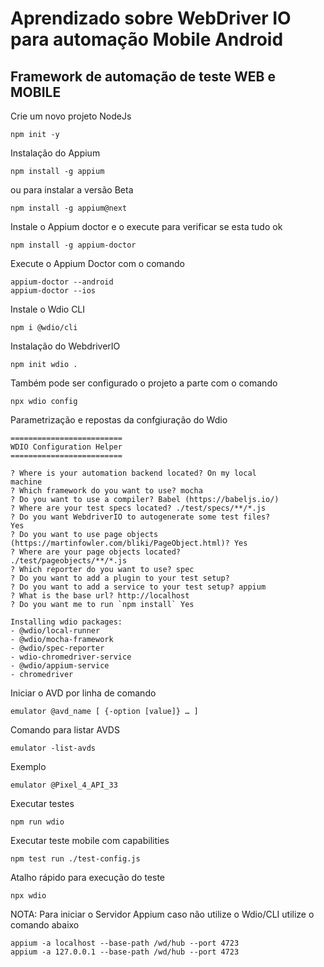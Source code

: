 # Aprendizado sobre WebDriver IO para automação Mobile Android

## Framework de automação de teste WEB e MOBILE

Crie um novo projeto NodeJs

    npm init -y

Instalação do Appium

    npm install -g appium

ou para instalar a versão Beta

    npm install -g appium@next

Instale o Appium doctor e o execute para verificar se esta tudo ok

    npm install -g appium-doctor

Execute o Appium Doctor com o comando

    appium-doctor --android
    appium-doctor --ios

Instale o Wdio CLI

    npm i @wdio/cli

Instalação do WebdriverIO

    npm init wdio .

Também pode ser configurado o projeto a parte com o comando 

    npx wdio config

Parametrização e repostas da confgiuração do Wdio

    =========================
    WDIO Configuration Helper
    =========================

    ? Where is your automation backend located? On my local 
    machine
    ? Which framework do you want to use? mocha      
    ? Do you want to use a compiler? Babel (https://babeljs.io/)
    ? Where are your test specs located? ./test/specs/**/*.js  
    ? Do you want WebdriverIO to autogenerate some test files? 
    Yes
    ? Do you want to use page objects 
    (https://martinfowler.com/bliki/PageObject.html)? Yes
    ? Where are your page objects located? 
    ./test/pageobjects/**/*.js
    ? Which reporter do you want to use? spec
    ? Do you want to add a plugin to your test setup?
    ? Do you want to add a service to your test setup? appium
    ? What is the base url? http://localhost    
    ? Do you want me to run `npm install` Yes

    Installing wdio packages:  
    - @wdio/local-runner       
    - @wdio/mocha-framework    
    - @wdio/spec-reporter      
    - wdio-chromedriver-service
    - @wdio/appium-service     
    - chromedriver

Iniciar o AVD por linha de comando

    emulator @avd_name [ {-option [value]} … ]

Comando para listar AVDS

    emulator -list-avds

Exemplo

    emulator @Pixel_4_API_33

Executar testes

    npm run wdio

Executar teste mobile com capabilities 

    npm test run ./test-config.js

Atalho rápido para execução do teste

    npx wdio

NOTA: Para iniciar o Servidor Appium caso não utilize o Wdio/CLI utilize o comando abaixo

    appium -a localhost --base-path /wd/hub --port 4723
    appium -a 127.0.0.1 --base-path /wd/hub --port 4723